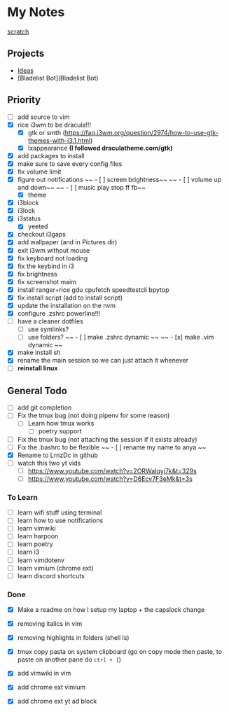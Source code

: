 # My Notes

[scratch](scratch)

## Projects
- [Ideas](Ideas)
- [Bladelist Bot](Bladelist Bot)

## Priority

- [ ] add source to vim
- [X] rice i3wm to be dracula!!!
  - [X] gtk or smth (https://faq.i3wm.org/question/2974/how-to-use-gtk-themes-with-i3.1.html)
  - [X] lxappearance **(I followed draculatheme.com/gtk)**
- [X] add packages to install
- [X] make sure to save every config files
- [X] fix volume limit
- [X] figure out notifications
~~  - [ ] screen brightness~~
~~  - [ ] volume up and down~~
~~  - [ ] music play stop ff fb~~
  - [X] theme
- [X] i3block
- [X] i3lock
- [X] i3status
  - [X] yeeted
- [X] checkout i3gaps
- [X] add wallpaper (and in Pictures dir)
- [X] exit i3wm without mouse
- [X] fix keyboard not loading
- [X] fix the keybind in i3
- [X] fix brightness
- [X] fix screenshot maim
- [X] install ranger+rice gdu cpufetch speedtestcli bpytop
- [X] fix install script (add to install script)
- [X] update the installation on the nvm
- [X] configure .zshrc powerline!!!
- [ ] have a cleaner dotfiles
  - [ ] use symlinks?
  - [ ] use folders?
~~ - [ ] make .zshrc dynamic ~~
~~ - [x] make .vim dynamic ~~
- [x] make install sh
- [x] rename the main session so we can just attach it whenever
- [ ] **reinstall linux**

## General Todo

- [ ] add git completion
- [ ] Fix the tmux bug (not doing pipenv for some reason)
  - [ ] Learn how tmux works
    - [ ] poetry support
- [ ] Fix the tmux bug (not attaching the session if it exists already)
- [ ] Fix the .bashrc to be flexible
~~  - [ ] rename my name to anya ~~
- [x] Rename to LrnzDc in github
- [ ] watch this two yt vids
  - [ ] https://www.youtube.com/watch?v=2ORWaIqyj7k&t=329s
  - [ ] https://www.youtube.com/watch?v=D6Ecv7F3eMk&t=3s

### To Learn

- [ ] learn wifi stuff using terminal
- [ ] learn how to use notifications
- [ ] learn vimwiki
- [ ] learn harpoon
- [ ] learn poetry
- [ ] learn i3
- [ ] learn vimdotenv
- [ ] learn vimium (chrome ext)
- [ ] learn discord shortcuts

### Done

- [x] Make a readme on how I setup my laptop + the capslock change
- [x] removing italics in vim
- [x] removing highlights in folders (shell ls)

- [x] tmux copy pasta on system clipboard (go on copy mode then paste, to paste
      on another pane do `ctrl + ]`)
- [x] add vimwiki in vim
- [x] add chrome ext vimium
- [x] add chrome ext yt ad block
